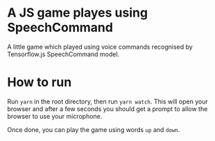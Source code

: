 # A JS game playes using SpeechCommand
A little game which played using voice commands recognised by Tensorflow.js SpeechCommand model.

# How to run

Run `yarn` in the root directory, then run `yarn watch`. This will open your browser and after a few seconds you should get a prompt to allow the browser to use your microphone.

Once done, you can play the game using words `up` and `down`.
